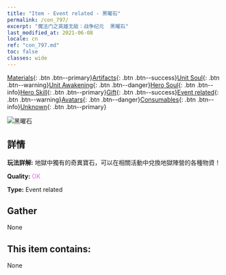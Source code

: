 ```yaml
---
title: "Item - Event related - 黑曜石"
permalink: /con_797/
excerpt: "魔法门之英雄无敌：战争纪元  黑曜石"
last_modified_at: 2021-06-08
locale: cn
ref: "con_797.md"
toc: false
classes: wide
---
```

 [Materials](/ItemsCN/){: .btn .btn--primary}[Artifacts](/ItemsCN/Artifacts/){: .btn .btn--success}[Unit Soul](/ItemsCN/UnitSoul/){: .btn .btn--warning}[Unit Awakening](/ItemsCN/UnitAwakening/){: .btn .btn--danger}[Hero Soul](/ItemsCN/HeroSoul/){: .btn .btn--info}[Hero Skill](/ItemsCN/HeroSkill/){: .btn .btn--primary}[Gift](/ItemsCN/Gift/){: .btn .btn--success}[Event related](/ItemsCN/Events/){: .btn .btn--warning}[Avatars](/ItemsCN/Avatars/){: .btn .btn--danger}[Consumables](/ItemsCN/Consumables/){: .btn .btn--info}[Unknown](/ItemsCN/Unknown/){: .btn .btn--primary}

 ![黑曜石](/images/t/i_3055.png)

## 詳情
 **玩法詳解:** 地獄中獨有的奇異寶石，可以在相關活動中兌換地獄陣營的各種物資！

 **Quality:** <span style="color: #DA70D6">OK</span>

 **Type:** Event related

## Gather

  None

## This item contains:

  None

